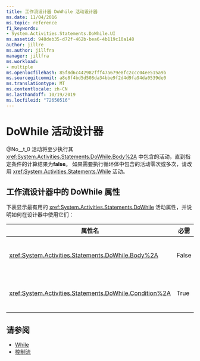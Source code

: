 ```yaml
---
title: 工作流设计器 DoWhile 活动设计器
ms.date: 11/04/2016
ms.topic: reference
f1_keywords:
- System.Activities.Statements.DoWhile.UI
ms.assetid: 948deb35-d72f-462b-bea6-4b119c10a148
author: jillre
ms.author: jillfra
manager: jillfra
ms.workload:
- multiple
ms.openlocfilehash: 85f8d6c442982fff47a679e8fc2ccc04ee515a9b
ms.sourcegitcommit: a8e8f4bd5d508da34bbe9f2d4d9fa94da0539de0
ms.translationtype: MT
ms.contentlocale: zh-CN
ms.lasthandoff: 10/19/2019
ms.locfileid: "72650516"
---
```

# <a name="dowhile-activity-designer"></a>DoWhile 活动设计器

@No__t_0 活动将至少执行其 <xref:System.Activities.Statements.DoWhile.Body%2A> 中包含的活动，直到指定条件的计算结果为**false**。 如果需要执行循环体中包含的活动零次或多次，请改用 <xref:System.Activities.Statements.While> 活动。

## <a name="dowhile-properties-in-the-workflow-designer"></a>工作流设计器中的 DoWhile 属性

下表显示最有用的 <xref:System.Activities.Statements.DoWhile> 活动属性，并说明如何在设计器中使用它们：

|属性名|必需|用法|
|-|--------------|-|
|<xref:System.Activities.Statements.DoWhile.Body%2A>|False|当条件为**true**时要执行的活动。 若要添加 <xref:System.Activities.Statements.DoWhile.Body%2A> 活动，请将活动从 "工具箱" 拖放到 " **DoWhile** " 活动设计器上的 "**正文**" 框中，其中包含提示文本 "将活动放在此处"。|
|<xref:System.Activities.Statements.DoWhile.Condition%2A>|True|每次循环迭代后要计算的条件。 若要设置 <xref:System.Activities.Statements.DoWhile.Condition%2A>，请在 " **DoWhile** " 活动设计器或属性网格中的 "**条件**" 框中键入 Visual Basic 表达式。|

## <a name="see-also"></a>请参阅

- [While](../workflow-designer/while-activity-designer.md)
- [控制流](../workflow-designer/control-flow-activity-designers.md)